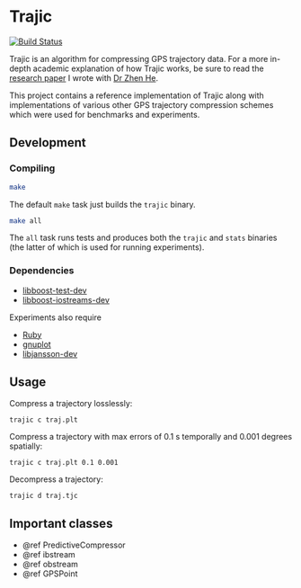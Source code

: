 Trajic
======

[![Build Status](https://travis-ci.org/anibali/trajic.svg?branch=master)](https://travis-ci.org/anibali/trajic)

Trajic is an algorithm for compressing GPS trajectory data. For a more in-depth
academic explanation of how Trajic works, be sure to read the
[research paper](https://raw.githubusercontent.com/anibali/trajic/gh-pages/trajic_paper.pdf)
I wrote with [Dr Zhen He](http://homepage.cs.latrobe.edu.au/zhe/).

This project contains a reference implementation of Trajic along with
implementations of various other GPS trajectory compression schemes which were
used for benchmarks and experiments.

Development
-----------

### Compiling

```sh
make
```

The default `make` task just builds the `trajic` binary.

```sh
make all
```

The `all` task runs tests and produces both the `trajic` and `stats` binaries
(the latter of which is used for running experiments).

### Dependencies

* [libboost-test-dev](http://www.boost.org/doc/libs/1_54_0/libs/test/doc/html/index.html)
* [libboost-iostreams-dev](http://www.boost.org/doc/libs/1_54_0/libs/iostreams/doc/index.html)

Experiments also require

* [Ruby](https://www.ruby-lang.org/)
* [gnuplot](http://www.gnuplot.info/)
* [libjansson-dev](http://www.digip.org/jansson/)

Usage
-----

Compress a trajectory losslessly:

    trajic c traj.plt

Compress a trajectory with max errors of 0.1 s temporally and 0.001 degrees
spatially:

    trajic c traj.plt 0.1 0.001

Decompress a trajectory:

    trajic d traj.tjc

Important classes
-----------------

* @ref PredictiveCompressor
* @ref ibstream
* @ref obstream
* @ref GPSPoint
